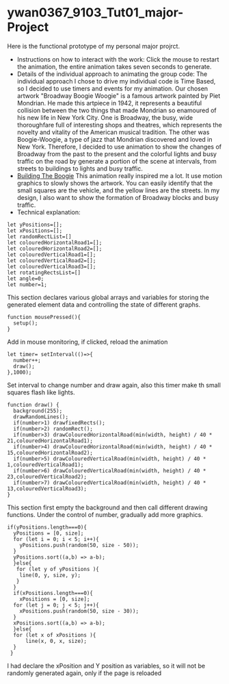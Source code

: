 # ywan0367_9103_Tut01_major-Project
Here is the functional prototype of my personal major projrct. 
- Instructions on how to interact with the work:
Click the mouse to restart the animation, the entire animation takes seven seconds to generate.
- Details of the individual approach to animating the group code:
The individual approach I chose to drive my individual code is Time Based, so I decided to use timers and events for my animation. Our chosen artwork "Broadway Boogie Woogie" is a famous artwork painted by Piet Mondrian. He made this artpiece in 1942, it represents a beautiful collision between the two things that made Mondrian so enamoured of his new life in New York City. One is Broadway, the busy, wide thoroughfare full of interesting shops and theatres, which represents the novelty and vitality of the American musical tradition. The other was Boogie-Woogie, a type of jazz that Mondrian discovered and loved in New York. 
Therefore, I decided to use animation to show the changes of Broadway from the past to the present and the colorful lights and busy traffic on the road by generate a portion of the scene at intervals, from streets to buildings to lights and busy traffic.
- [Building The Boogie](https://www.youtube.com/watch?v=XsLeg7DhZmw)
This animation really inspired me a lot. It use motion graphics to slowly shows the artwork. You can easily identify that the small squares are the vehicle, and the yellow lines are the streets. In my design, I also want to show the formation of Broadway blocks and busy traffic.
- Technical explanation:
```
let yPositions=[];
let xPositions=[];
let randomRectList=[]
let colouredHorizontalRoad1=[];
let colouredHorizontalRoad2=[];
let colouredVerticalRoad1=[];
let colouredVerticalRoad2=[];
let colouredVerticalRoad3=[];
let rotatingRectsList=[]
let angle=0;
let number=1;

```
This section declares various global arrays and variables for storing the generated element data and controlling the state of different graphs.

```
function mousePressed(){
  setup();
}

```
Add in mouse monitoring, if clicked, reload the animation

```
let timer= setInterval(()=>{
  number++;
  draw();
},1000);

```
Set interval to change number and draw again, also this timer make th small squares flash like lights.

```
function draw() {
  background(255);
  drawRandomLines();
  if(number>1) drawfixedRects();
  if(number>2) randomRect();
  if(number>3) drawColouredHorizontalRoad(min(width, height) / 40 * 21,colouredHorizontalRoad1);
  if(number>4) drawColouredHorizontalRoad(min(width, height) / 40 * 15,colouredHorizontalRoad2);
  if(number>5) drawColouredVerticalRoad(min(width, height) / 40 * 1,colouredVerticalRoad1);
  if(number>6) drawColouredVerticalRoad(min(width, height) / 40 * 23,colouredVerticalRoad2);
  if(number>7) drawColouredVerticalRoad(min(width, height) / 40 * 13,colouredVerticalRoad3);
}

```
This section first empty the background and then call different drawing functions. Under the control of number, gradually add more graphics.

```
if(yPositions.length===0){
  yPositions = [0, size];
  for (let i = 0; i < 5; i++){
    yPositions.push(random(50, size - 50));
  }
  yPositions.sort((a,b) => a-b);
  }else{
   for (let y of yPositions ){
    line(0, y, size, y);
   }
  }
  if(xPositions.length===0){ 
    xPositions = [0, size];
  for (let j = 0; j < 5; j++){
    xPositions.push(random(50, size - 30));
  }
  xPositions.sort((a,b) => a-b);
  }else{
  for (let x of xPositions ){
      line(x, 0, x, size);
  }
 }

```
I had declare the xPosition and Y position as variables, so it will not be randomly generated again, only if the page is reloaded

